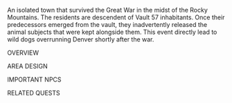 An isolated town that survived the Great War in the midst of the Rocky Mountains. The residents are descendent of Vault 57 inhabitants. Once their predecessors emerged from the vault, they inadvertently released the animal subjects that were kept alongside them. This event directly lead to wild dogs overrunning Denver shortly after the war. 

OVERVIEW

AREA DESIGN

IMPORTANT NPCS

RELATED QUESTS